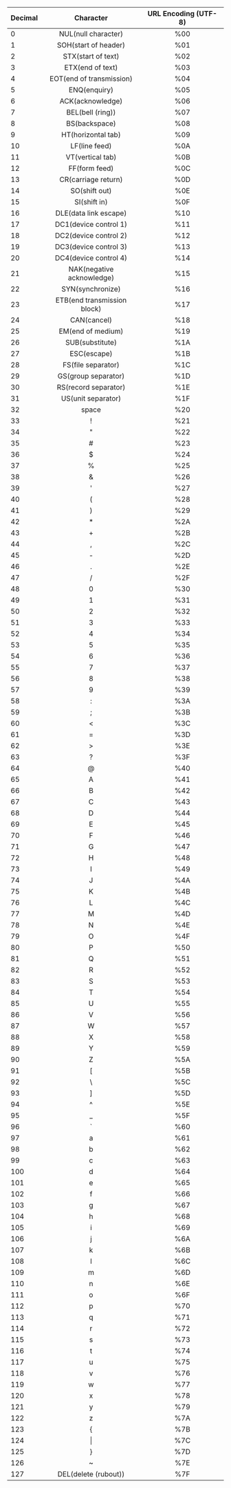 

| Decimal |          Character          | URL Encoding (UTF-8) |
|---------|:---------------------------:|:--------------------:|
| 0       | NUL(null character)         | %00                  |
| 1       | SOH(start of header)        | %01                  |
| 2       | STX(start of text)          | %02                  |
| 3       | ETX(end of text)            | %03                  |
| 4       | EOT(end of transmission)    | %04                  |
| 5       | ENQ(enquiry)                | %05                  |
| 6       | ACK(acknowledge)            | %06                  |
| 7       | BEL(bell (ring))            | %07                  |
| 8       | BS(backspace)               | %08                  |
| 9       | HT(horizontal tab)          | %09                  |
| 10      | LF(line feed)               | %0A                  |
| 11      | VT(vertical tab)            | %0B                  |
| 12      | FF(form feed)               | %0C                  |
| 13      | CR(carriage return)         | %0D                  |
| 14      | SO(shift out)               | %0E                  |
| 15      | SI(shift in)                | %0F                  |
| 16      | DLE(data link escape)       | %10                  |
| 17      | DC1(device control 1)       | %11                  |
| 18      | DC2(device control 2)       | %12                  |
| 19      | DC3(device control 3)       | %13                  |
| 20      | DC4(device control 4)       | %14                  |
| 21      | NAK(negative acknowledge)   | %15                  |
| 22      | SYN(synchronize)            | %16                  |
| 23      | ETB(end transmission block) | %17                  |
| 24      | CAN(cancel)                 | %18                  |
| 25      | EM(end of medium)           | %19                  |
| 26      | SUB(substitute)             | %1A                  |
| 27      | ESC(escape)                 | %1B                  |
| 28      | FS(file separator)          | %1C                  |
| 29      | GS(group separator)         | %1D                  |
| 30      | RS(record separator)        | %1E                  |
| 31      | US(unit separator)          | %1F                  |
| 32      | space                       | %20                  |
| 33      | !                           | %21                  |
| 34      | "                           | %22                  |
| 35      | #                           | %23                  |
| 36      | $                           | %24                  |
| 37      | %                           | %25                  |
| 38      | &                           | %26                  |
| 39      | '                           | %27                  |
| 40      | (                           | %28                  |
| 41      | )                           | %29                  |
| 42      | *                           | %2A                  |
| 43      | +                           | %2B                  |
| 44      | ,                           | %2C                  |
| 45      | -                           | %2D                  |
| 46      | .                           | %2E                  |
| 47      | /                           | %2F                  |
| 48      | 0                           | %30                  |
| 49      | 1                           | %31                  |
| 50      | 2                           | %32                  |
| 51      | 3                           | %33                  |
| 52      | 4                           | %34                  |
| 53      | 5                           | %35                  |
| 54      | 6                           | %36                  |
| 55      | 7                           | %37                  |
| 56      | 8                           | %38                  |
| 57      | 9                           | %39                  |
| 58      | :                           | %3A                  |
| 59      | ;                           | %3B                  |
| 60      | <                           | %3C                  |
| 61      | =                           | %3D                  |
| 62      | >                           | %3E                  |
| 63      | ?                           | %3F                  |
| 64      | @                           | %40                  |
| 65      | A                           | %41                  |
| 66      | B                           | %42                  |
| 67      | C                           | %43                  |
| 68      | D                           | %44                  |
| 69      | E                           | %45                  |
| 70      | F                           | %46                  |
| 71      | G                           | %47                  |
| 72      | H                           | %48                  |
| 73      | I                           | %49                  |
| 74      | J                           | %4A                  |
| 75      | K                           | %4B                  |
| 76      | L                           | %4C                  |
| 77      | M                           | %4D                  |
| 78      | N                           | %4E                  |
| 79      | O                           | %4F                  |
| 80      | P                           | %50                  |
| 81      | Q                           | %51                  |
| 82      | R                           | %52                  |
| 83      | S                           | %53                  |
| 84      | T                           | %54                  |
| 85      | U                           | %55                  |
| 86      | V                           | %56                  |
| 87      | W                           | %57                  |
| 88      | X                           | %58                  |
| 89      | Y                           | %59                  |
| 90      | Z                           | %5A                  |
| 91      | [                           | %5B                  |
| 92      | \                           | %5C                  |
| 93      | ]                           | %5D                  |
| 94      | ^                           | %5E                  |
| 95      | _                           | %5F                  |
| 96      | `                           | %60                  |
| 97      | a                           | %61                  |
| 98      | b                           | %62                  |
| 99      | c                           | %63                  |
| 100     | d                           | %64                  |
| 101     | e                           | %65                  |
| 102     | f                           | %66                  |
| 103     | g                           | %67                  |
| 104     | h                           | %68                  |
| 105     | i                           | %69                  |
| 106     | j                           | %6A                  |
| 107     | k                           | %6B                  |
| 108     | l                           | %6C                  |
| 109     | m                           | %6D                  |
| 110     | n                           | %6E                  |
| 111     | o                           | %6F                  |
| 112     | p                           | %70                  |
| 113     | q                           | %71                  |
| 114     | r                           | %72                  |
| 115     | s                           | %73                  |
| 116     | t                           | %74                  |
| 117     | u                           | %75                  |
| 118     | v                           | %76                  |
| 119     | w                           | %77                  |
| 120     | x                           | %78                  |
| 121     | y                           | %79                  |
| 122     | z                           | %7A                  |
| 123     | {                           | %7B                  |
| 124     | \|                          | %7C                  |
| 125     | }                           | %7D                  |
| 126     | ~                           | %7E                  |
| 127     | DEL(delete (rubout))        | %7F                  |